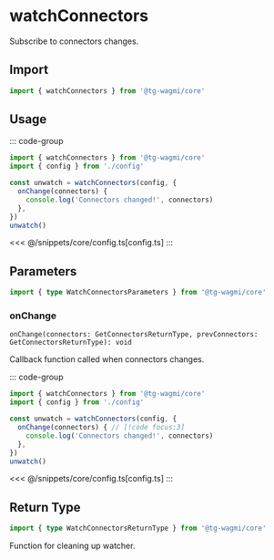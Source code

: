 # watchConnectors

Subscribe to connectors changes.

## Import

```ts
import { watchConnectors } from '@tg-wagmi/core'
```

## Usage

::: code-group
```ts [index.ts]
import { watchConnectors } from '@tg-wagmi/core'
import { config } from './config'

const unwatch = watchConnectors(config, {
  onChange(connectors) {
    console.log('Connectors changed!', connectors)
  },
})
unwatch()
```
<<< @/snippets/core/config.ts[config.ts]
:::

## Parameters

```ts
import { type WatchConnectorsParameters } from '@tg-wagmi/core'
```

### onChange

`onChange(connectors: GetConnectorsReturnType, prevConnectors: GetConnectorsReturnType): void`

Callback function called when connectors changes.

::: code-group
```ts [index.ts]
import { watchConnectors } from '@tg-wagmi/core'
import { config } from './config'

const unwatch = watchConnectors(config, {
  onChange(connectors) { // [!code focus:3]
    console.log('Connectors changed!', connectors)
  },
})
unwatch()
```
<<< @/snippets/core/config.ts[config.ts]
:::

## Return Type

```ts
import { type WatchConnectorsReturnType } from '@tg-wagmi/core'
```

Function for cleaning up watcher.